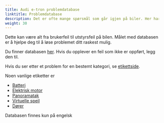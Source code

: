 ```yaml
---
title: Audi e-tron problemdatabase
linktitle: Problemdatabase
description: Det er ofte mange spørsmål som går igjen på biler. Her har vi samlet vanlige spørsmål og svar samt en oversikt over feil brukere har opplevd.
weight: 30
---
```


Dette kan være alt fra brukerfeil til utstyrsfeil på bilen. Målet med databasen er å hjelpe deg til å løse problemet ditt raskest mulig.

Du finner databasen [her](https://github.com/electrichasgoneaudi/etron-issues/issues). Hvis du opplever en feil som ikke er oppført, legg den til.

Hvis du ser etter et problem for en bestemt kategori, se [etikettside](https://github.com/electrichasgoneaudi/etron-issues/labels).

Noen vanlige etiketter er

* [Batteri](https://github.com/electrichasgoneaudi/etron-issues/issues?q=is%3Aissue+is%3Aopen+label%3Abattery)
* [Elektrisk motor](https://github.com/electrichasgoneaudi/etron-issues/labels/electric%20motor)
* [Panoramatak](https://github.com/electrichasgoneaudi/etron-issues/labels/panoramic%20roof)
* [Virtuelle speil](https://github.com/electrichasgoneaudi/etron-issues/labels/virtual%20mirrors)
* [Dører](https://github.com/electrichasgoneaudi/etron-issues/labels/doors)

Databasen finnes kun på engelsk